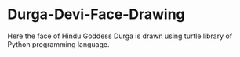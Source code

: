 # Durga-Devi-Face-Drawing
Here the face of Hindu Goddess Durga is drawn using turtle library of Python programming language.
